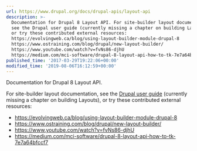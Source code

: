 ```yaml
---
url: https://www.drupal.org/docs/drupal-apis/layout-api
description: >-
  Documentation for Drupal 8 Layout API. For site-builder layout documentation,
  see the Drupal user guide (currently missing a chapter on building Layouts),
  or try these contributed external resources:
  https://evolvingweb.ca/blog/using-layout-builder-module-drupal-8
  https://www.ostraining.com/blog/drupal/new-layout-builder/
  https://www.youtube.com/watch?v=fvNs86-djhU
  https://medium.com/mci-software/drupal-8-layout-api-how-to-tk-7e7a64bfccf7
published_time: '2017-03-29T19:22:06+00:00'
modified_time: '2019-08-06T16:12:59+00:00'
---
```

Documentation for Drupal 8 Layout API.

For site-builder layout documentation, see the [Drupal user guide](/docs/user%5Fguide/en/index.html) (currently missing a chapter on building Layouts), or try these contributed external resources:

* <https://evolvingweb.ca/blog/using-layout-builder-module-drupal-8>
* <https://www.ostraining.com/blog/drupal/new-layout-builder/>
* <https://www.youtube.com/watch?v=fvNs86-djhU>
* <https://medium.com/mci-software/drupal-8-layout-api-how-to-tk-7e7a64bfccf7>